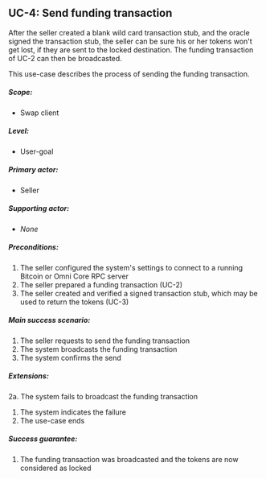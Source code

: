 UC-4: Send funding transaction
------------------------------

  After the seller created a blank wild card transaction stub, and
  the oracle signed the transaction stub, the seller can be sure his or
  her tokens won't get lost, if they are sent to the locked
  destination. The funding transaction of UC-2 can then be broadcasted.

  This use-case describes the process of sending the funding
  transaction.

##### Scope:

- Swap client

##### Level:

- User-goal

##### Primary actor:

- Seller

##### Supporting actor:

- *None*

##### Preconditions:

  1. The seller configured the system's settings to connect to a running Bitcoin or Omni Core RPC server
  2. The seller prepared a funding transaction (UC-2)
  3. The seller created and verified a signed transaction stub, which may be used to return the tokens (UC-3)

##### Main success scenario:

  1. The seller requests to send the funding transaction
  2. The system broadcasts the funding transaction
  3. The system confirms the send

##### Extensions:

2a. The system fails to broadcast the funding transaction

  1. The system indicates the failure
  2. The use-case ends

##### Success guarantee:

  1. The funding transaction was broadcasted and the tokens are now considered as locked
